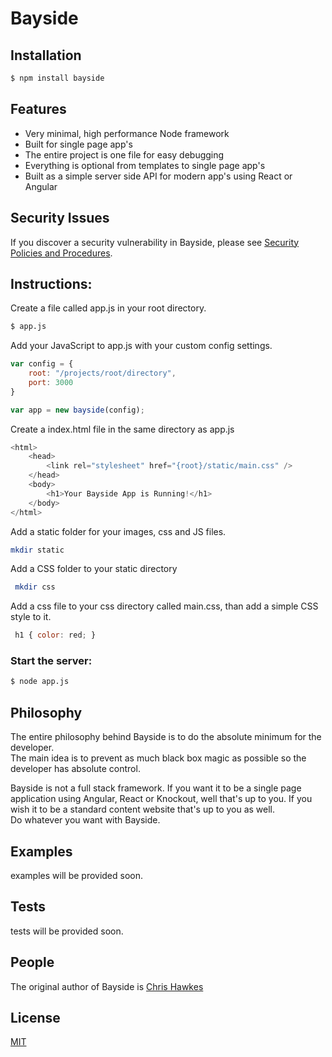 # Bayside

## Installation

```bash
$ npm install bayside
```

## Features

  * Very minimal, high performance Node framework
  * Built for single page app's
  * The entire project is one file for easy debugging
  * Everything is optional from templates to single page app's
  * Built as a simple server side API for modern app's using React or Angular
  
## Security Issues

  If you discover a security vulnerability in Bayside, please see [Security Policies and Procedures](Security.md).

## Instructions:

  Create a file called app.js in your root directory.

```bash
$ app.js
```
  
  Add your JavaScript to app.js with your custom config settings.

```js
var config = {
    root: "/projects/root/directory",
    port: 3000
}

var app = new bayside(config);
```

Create a index.html file in the same directory as app.js
  
```js
<html>
    <head>
        <link rel="stylesheet" href="{root}/static/main.css" />
    </head>
    <body>
        <h1>Your Bayside App is Running!</h1>
    </body>
</html>
```

Add a static folder for your images, css and JS files.

```bash
mkdir static
```

  Add a CSS folder to your static directory
 
```bash
 mkdir css
```
 
 Add a css file to your css directory called main.css, than add a simple CSS style to it. 
   
```js
 h1 { color: red; }
 ```


### Start the server:

```bash
$ node app.js
```

## Philosophy

  The entire philosophy behind Bayside is to do the absolute minimum for the developer.  
  The main idea is to prevent as much black box magic as possible so the developer has 
  absolute control. 

  Bayside is not a full stack framework.   If you want it to be a single page 
  application using Angular, React or Knockout, well that's up to you.  If 
  you wish it to be a standard content website that's up to you as well.   
  Do whatever you want with Bayside.
  
## Examples

  examples will be provided soon.
  
## Tests

  tests will be provided soon.
  
## People

The original author of Bayside is [Chris Hawkes](https://github.com/chawk)

## License

  [MIT](LICENSE)

